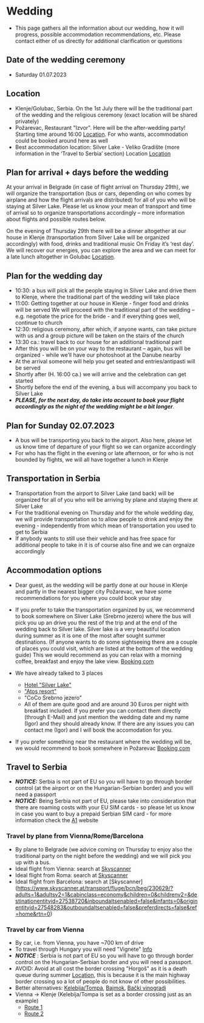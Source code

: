 # Wedding

* This page gathers all the information about our wedding, how it will progress, possible accommodation recommendations, etc.
Please contact either of us directly for additional clarification or questions



## Date of the wedding ceremony
* Saturday 01.07.2023


## Location
* Klenje/Golubac, Serbia. On the 1st July there will be the traditional part of the wedding and the religious ceremony (exact location will be shared privately)
* Požarevac, Restaurant "Izvor". Here will be the after-wedding party! 
Starting time around 16:00 [Location](https://maglit.me/restaurantlocation). 
For who wants, accommodation could be booked around here as well
* Best accommodation location: Silver Lake - Veliko Gradište (more information in the ‘Travel to Serbia’ section) Location [Location](https://maglit.me/silverlakevg)

## Plan for arrival + days before the wedding
At your arrival in Belgrade (in case of flight arrival on Thursday 29th), we will organize the transportation (bus or cars, depending on who comes by airplane and how the flight arrivals are distributed) for all of you who will be staying at Silver Lake.
Please let us know your mean of transport and time of arrival so to organize transportations accordingly – more information about flights and possible routes below.

On the evening of Thursday 29th there will be a dinner altogether at our house in Klenje (transportation from Silver Lake will be organized accordingly) with food, drinks and traditional music
On Friday it’s ‘rest day’. We will recover our energies, you can explore the area and we can meet for a late lunch altogether in Golubac [Location](http://www.serbia.com/visit-serbia/cultural-attractions/palaces-and-fortresses/golubac-the-guardian-of-the-danube/).

## Plan for the wedding day

*  10:30: a bus will pick all the people staying in Silver Lake and drive them to Klenje, where the traditional part of the wedding will take place
*  11:00: Getting together at our house in Klenje - finger food and drinks will be served
We will proceed with the traditional part of the wedding – e.g. negotiate the price for the bride - and if everything goes well, continue to church
* 12:30: religious ceremony, after which, if anyone wants, can take picture with us and a group picture will be taken on the stairs of the church
*  13:30 ca.: travel back to our house for an additional traditional part
* After this you will be on your way to the restaurant – again, bus will be organized - while we’ll have our photoshoot at the Danube nearby
* At the arrival someone will help you get seated and entries/antipasti will be served
* Shortly after (H. 16:00 ca.) we will arrive and the celebration can get started
* Shortly before the end of the evening, a bus will accompany you back to Silver Lake
* __*PLEASE, for the next day, do take into account to book your flight accordingly as the night of the wedding might be a bit longer*__.

## Plan for Sunday 02.07.2023

* A bus will be transporting you back to the airport. Also here, please let us know time of departure of your flight so we can organize accordingly
* For who has the flight in the evening or late afternoon, or for who is not bounded by flights, we will all have together a lunch in Klenje

## Transportation in Serbia
* Transportation from the airport to Silver Lake (and back) will be organized for all of you who will be arriving by plane and staying there at Silver Lake
* For the traditional evening on Thursday and for the whole wedding day, we will provide transportation so to allow people to drink and enjoy the evening - independently from which mean of transportation you used to get to Serbia
* If anybody wants to still use their vehicle and has free space for additional people to take in it is of course also fine and we can orgnaize accordingly


## Accommodation options
* Dear guest, as the wedding will be partly done at our house in Klenje and partly
in the nearest bigger city Požarevac, we have some recommendations for you where you could book your stay

* If you prefer to take the transportation organized by us, we recommend to book somewhere on Sliver Lake (Srebrno jezero) where the bus will pick you up an drive you the rest of the trip and at the end of the wedding back to Silver lake. Silver lake is a very beautiful location during summer as it is one of the most after sought summer destinations. (If anyone wants to do some sightseeing there are a couple of places you could visit, which are listed at the bottom of the wedding guide) 
This  we would recommend as you can relax with a morning coffee, breakfast and enjoy the lake view.
[Booking com](https://maglit.me/silverlakeaccomodations)
* We have already talked to 3 places
	* [Hotel "Silver Lake"](https://hotelsrebrnojezero.rs/kontakt/)
	* ["Atos resort"](https://www.atos-srebrnojezero.com/)
	* "CoCo Srebrno jezero"
	* All of them are quite good and are around 30 Euros per night with breakfast included. If you prefer you can contact them directly (through E-Mail) and just mention the wedding date and my name (Igor) and they should already know. If there are any issues you can contact me (Igor) and I will book the accomodation for you.

* If you prefer something near the restaurant where the wedding will be, we would recommend to book somewhere in Požarevac
[Booking com](https://maglit.me/pozarevacaccomodations)


## Travel to Serbia

* *__NOTICE:__* Serbia is not part of EU so you will have to go through border control (at the airport or on the Hungarian-Serbian border) and you will need a passport
* *__NOTICE:__* Being Serbia not part of EU, please take into consideration that there are roaming costs with your EU SIM cards - so please let us know in case you want to buy a prepaid Serbian SIM card - for more information check the [A1](https://a1.rs/privatni/prepaid/mesecni_planovi) website

### Travel by plane from Vienna/Rome/Barcelona
* By plane to Belgrade (we advice coming on Thursday to enjoy also the traditional party on the night before the wedding) and we will pick you up with a bus. 
* Ideal flight from Vienna: search at [Skyscanner](https://www.skyscanner.at/transport/fluge/vie/beg/230629/?adults=1&adultsv2=1&cabinclass=economy&children=0&childrenv2=&destinationentityid=27538720&inboundaltsenabled=false&infants=0&originentityid=27547395&outboundaltsenabled=false&preferdirects=false&ref=home&rtn=0)
* Ideal flight from Roma: search at [Skyscanner](https://www.skyscanner.at/transport/fluge/rome/beg/230629/?adults=1&adultsv2=1&cabinclass=economy&children=0&childrenv2=&inboundaltsenabled=false&infants=0&originentityid=27539793&outboundaltsenabled=false&preferdirects=false&ref=home&rtn=0) 
*  Ideal flight from Barcelona: search at [Skyscanner] (https://www.skyscanner.at/transport/fluge/bcn/beg/230629/?adults=1&adultsv2=1&cabinclass=economy&children=0&childrenv2=&destinationentityid=27538720&inboundaltsenabled=false&infants=0&originentityid=27548283&outboundaltsenabled=false&preferdirects=false&ref=home&rtn=0)

### Travel by car from Vienna
* By car, i.e. from Vienna, you have ~700 km of drive
* To travel through Hungary you will need "Vignete" [Info](https://maglit.me/vigneteinfo) 
* *__NOTICE__* : Serbia is not part of EU so you will have to go through border control on the Hungarian-Serbian border and you will need a passport.
* AVOID: Avoid at all cost the border crossing "Horgoš" as it is a death queue during summer [Location]([Location](https://maglit.me/horgosbordercrossing)), this is because it is the main highway border
crossing so a lot of people do not know of other possibilities.
* Better alternatives: [Kelebija/Tompa](https://maglit.me/kelebijabordercrossing), [Bajmok](https://maglit.me/bajmokbordercrossing), [Bački vinogradi](https://maglit.me/bajmokbordercrossing)
* Vienna -> Klenje  (Kelebija/Tompa is set as a border crossing just as an example)
	* [Route 1](https://maglit.me/routoption1) 
	* [Route 2](https://maglit.me/routeotion2)

